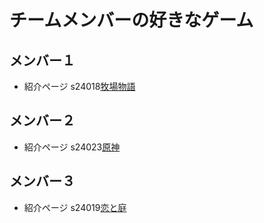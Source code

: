 
# チームメンバーの好きなゲーム

## メンバー１  
* 紹介ページ s24018[牧場物語](./s24018/s24018.md)

## メンバー２  
* 紹介ページ s24023[原神](./s24023/s24023.md)

## メンバー３  
* 紹介ページ s24019[恋と庭](./s24019/s24019.md)


